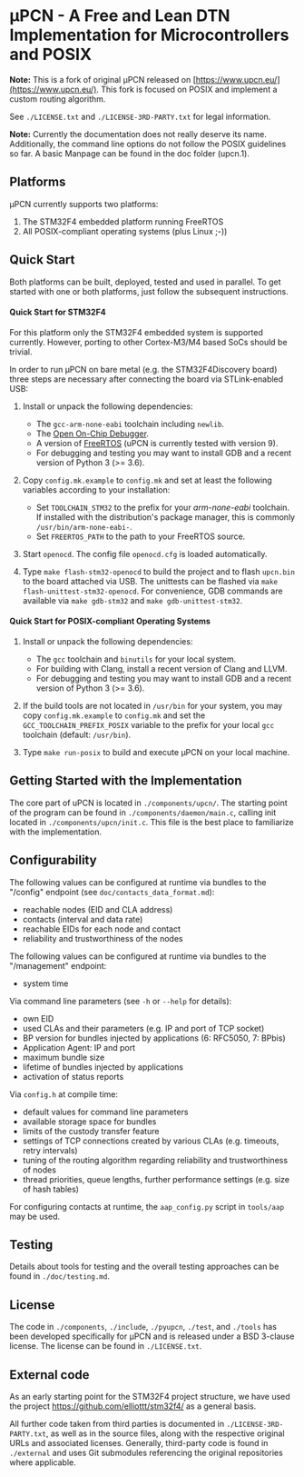 µPCN - A Free and Lean DTN Implementation for Microcontrollers and POSIX
=======================================================================

**Note:** This is a fork of original µPCN released on [https://www.upcn.eu/](https://www.upcn.eu/). This fork is focused on POSIX and implement a custom routing algorithm.

See `./LICENSE.txt` and `./LICENSE-3RD-PARTY.txt` for legal information.

**Note:** Currently the documentation does not really deserve its name.
Additionally, the command line options do not follow the POSIX guidelines so far.
A basic Manpage can be found in the doc folder (upcn.1).

Platforms
---------

µPCN currently supports two platforms:
1. The STM32F4 embedded platform running FreeRTOS
2. All POSIX-compliant operating systems (plus Linux ;-))

Quick Start
-----------

Both platforms can be built, deployed, tested and used in parallel.
To get started with one or both platforms, just follow the subsequent
instructions.

#### Quick Start for STM32F4

For this platform only the STM32F4 embedded system is supported currently.
However, porting to other Cortex-M3/M4 based SoCs should be trivial.

In order to run µPCN on bare metal (e.g. the STM32F4Discovery board)
three steps are necessary after connecting the board via STLink-enabled USB:

1. Install or unpack the following dependencies:
   - The `gcc-arm-none-eabi` toolchain including `newlib`.
   - The [Open On-Chip Debugger](http://openocd.org/).
   - A version of [FreeRTOS](https://www.freertos.org/) (uPCN is currently tested with version 9).
   - For debugging and testing you may want to install GDB and a recent version
     of Python 3 (>= 3.6).

2. Copy `config.mk.example` to `config.mk` and set at least the following
   variables according to your installation:
   - Set `TOOLCHAIN_STM32` to the prefix for your *arm-none-eabi* toolchain.
     If installed with the distribution's package manager, this is commonly
     `/usr/bin/arm-none-eabi-`.
   - Set `FREERTOS_PATH` to the path to your FreeRTOS source.

3. Start `openocd`. The config file `openocd.cfg` is loaded automatically.

4. Type `make flash-stm32-openocd` to build the project and to flash `upcn.bin`
   to the board attached via USB.
   The unittests can be flashed via `make flash-unittest-stm32-openocd`.
   For convenience, GDB commands are available via `make gdb-stm32` and
   `make gdb-unittest-stm32`.

#### Quick Start for POSIX-compliant Operating Systems

1. Install or unpack the following dependencies:
   - The `gcc` toolchain and `binutils` for your local system.
   - For building with Clang, install a recent version of Clang and LLVM.
   - For debugging and testing you may want to install GDB and a recent version
     of Python 3 (>= 3.6).

2. If the build tools are not located in `/usr/bin` for your system, you may
   copy `config.mk.example` to `config.mk` and set the
   `GCC_TOOLCHAIN_PREFIX_POSIX` variable to the prefix for your
   local `gcc` toolchain (default: `/usr/bin`).

3. Type `make run-posix` to build and execute µPCN on your local machine.

Getting Started with the Implementation
---------------------------------------

The core part of uPCN is located in `./components/upcn/`.
The starting point of the program can be found in
`./components/daemon/main.c`, calling init located in
`./components/upcn/init.c`.
This file is the best place to familiarize with the implementation.

Configurability
---------------

The following values can be configured at runtime via bundles to the "/config"
endpoint (see `doc/contacts_data_format.md`):
- reachable nodes (EID and CLA address)
- contacts (interval and data rate)
- reachable EIDs for each node and contact
- reliability and trustworthiness of the nodes

The following values can be configured at runtime via bundles to the
"/management" endpoint:
- system time

Via command line parameters (see `-h` or `--help` for details):
- own EID
- used CLAs and their parameters (e.g. IP and port of TCP socket)
- BP version for bundles injected by applications (6: RFC5050, 7: BPbis)
- Application Agent: IP and port
- maximum bundle size
- lifetime of bundles injected by applications
- activation of status reports

Via `config.h` at compile time:
- default values for command line parameters
- available storage space for bundles
- limits of the custody transfer feature
- settings of TCP connections created by various CLAs (e.g. timeouts, retry intervals)
- tuning of the routing algorithm regarding reliability and trustworthiness of nodes
- thread priorities, queue lengths, further performance settings (e.g. size of hash tables)

For configuring contacts at runtime, the `aap_config.py` script in `tools/aap`
may be used.

Testing
-------

Details about tools for testing and the overall testing approaches can be found
in `./doc/testing.md`.

License
-------

The code in `./components`, `./include`, `./pyupcn`, `./test`, and `./tools`
has been developed specifically for µPCN and is released under a BSD 3-clause
license. The license can be found in `./LICENSE.txt`.

External code
-------------

As an early starting point for the STM32F4 project structure,
we have used the project https://github.com/elliottt/stm32f4/
as a general basis.

All further code taken from third parties is documented in
`./LICENSE-3RD-PARTY.txt`, as well as in the source files, along with the
respective original URLs and associated licenses. Generally, third-party code
is found in `./external` and uses Git submodules referencing the original
repositories where applicable.
